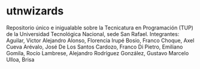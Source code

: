 # utnwizards
Repositorio único e inigualable sobre la Tecnicatura en Programación (TUP) de la Universidad Tecnológica Nacional, sede San Rafael. 
Integrantes:
Aguilar, Victor Alejandro
Alonso, Florencia Irupé
Bosio, Franco
Choque, Axel
Cueva Arévalo, José
De Los Santos Cardozo, Franco
Di Pietro, Emiliano
Gomila, Rocío
Lambrese, Alejandro
Rodríguez González, Gustavo Marcelo
Ulloa, Brisa
